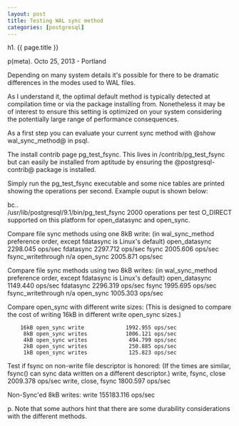 ```yaml
---
layout: post
title: Testing WAL sync method
categories: [postgresql]
---
```


h1. {{ page.title }}

p(meta). Octo 25, 2013 - Portland

Depending on many system details it's possible for there to be dramatic differences in the modes used to WAL files.

As I understand it, the optimal default method is typically detected at compilation time or via the package installing from.  Nonetheless it may be of interest to ensure this setting is optimized on your system considering the potentially large range of performance consequences.

As a first step you can evaluate your current sync method with @show wal_sync_method@ in psql.

The install contrib page pg_test_fsync.  This lives in /contrib/pg_test_fsync but can easily be installed from aptitude by ensuring the @postgresql-contrib@ package is installed.

Simply run the pg_test_fsync executable and some nice tables are printed showing the operations per second.  Example ouput is shown below:

bc..  
/usr/lib/postgresql/9.1/bin/pg_test_fsync
2000 operations per test
O_DIRECT supported on this platform for open_datasync and open_sync.

Compare file sync methods using one 8kB write:
(in wal_sync_method preference order, except fdatasync
is Linux's default)
        open_datasync                    2298.045 ops/sec
        fdatasync                        2297.712 ops/sec
        fsync                            2005.606 ops/sec
        fsync_writethrough                            n/a
        open_sync                        2005.871 ops/sec

Compare file sync methods using two 8kB writes:
(in wal_sync_method preference order, except fdatasync
is Linux's default)
        open_datasync                    1149.440 ops/sec
        fdatasync                        2296.319 ops/sec
        fsync                            1995.695 ops/sec
        fsync_writethrough                            n/a
        open_sync                        1005.303 ops/sec

Compare open_sync with different write sizes:
(This is designed to compare the cost of writing 16kB
in different write open_sync sizes.)

        16kB open_sync write             1992.955 ops/sec
         8kB open_sync writes            1006.121 ops/sec
         4kB open_sync writes             494.799 ops/sec
         2kB open_sync writes             250.885 ops/sec
         1kB open_sync writes             125.823 ops/sec

Test if fsync on non-write file descriptor is honored:
(If the times are similar, fsync() can sync data written
on a different descriptor.)
        write, fsync, close              2009.378 ops/sec
        write, close, fsync              1800.597 ops/sec

Non-Sync'ed 8kB writes:
        write                           155183.116 ops/sec

p. Note that some authors hint that there are some durability considerations with the different methods.

